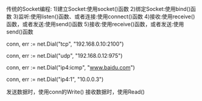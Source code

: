 传统的Socket编程:
1)建立Socket:使用socket()函数
2)绑定Socket:使用bind()函数
3)监听:使用listen()函数、或者连接:使用connect()函数
4)接收:使用receive()函数，或者发送:使用send()函数
5)接收:使用receive()函数，或者发送:使用send()函数



conn, err := net.Dial("tcp", "192.168.0.10:2100")

conn, err := net.Dial("udp", "192.168.0.12:975")

conn, err := net.Dial("ip4:icmp", "www.baidu.com")

conn, err := net.Dial("ip4:1", "10.0.0.3")

发送数据时，使用conn的Write()
接收数据时，使用Read()